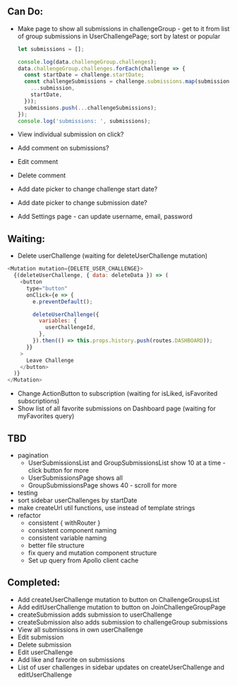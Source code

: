 ## Can Do:

- Make page to show all submissions in challengeGroup - get to it from list of group submissions in UserChallengePage; sort by latest or popular

  ```js
  let submissions = [];

  console.log(data.challengeGroup.challenges);
  data.challengeGroup.challenges.forEach(challenge => {
    const startDate = challenge.startDate;
    const challengeSubmissions = challenge.submissions.map(submission => ({
      ...submission,
      startDate,
    }));
    submissions.push(...challengeSubmissions);
  });
  console.log('submissions: ', submissions);
  ```

- View individual submission on click?
- Add comment on submissions?
- Edit comment
- Delete comment
- Add date picker to change challenge start date?
- Add date picker to change submission date?
- Add Settings page - can update username, email, password

## Waiting:

- Delete userChallenge (waiting for deleteUserChallenge mutation)

```js
<Mutation mutation={DELETE_USER_CHALLENGE}>
  {(deleteUserChallenge, { data: deleteData }) => (
    <button
      type="button"
      onClick={e => {
        e.preventDefault();

        deleteUserChallenge({
          variables: {
            userChallengeId,
          },
        }).then(() => this.props.history.push(routes.DASHBOARD));
      }}
    >
      Leave Challenge
    </button>
  )}
</Mutation>
```

- Change ActionButton to subscription (waiting for isLiked, isFavorited subscriptions)
- Show list of all favorite submissions on Dashboard page (waiting for myFavorites query)

## TBD

- pagination
  - UserSubmissionsList and GroupSubmissionsList show 10 at a time - click button for more
  - UserSubmissionsPage shows all
  - GroupSubmissionsPage shows 40 - scroll for more
- testing
- sort sidebar userChallenges by startDate
- make createUrl util functions, use instead of template strings
- refactor
  - consistent { withRouter }
  - consistent component naming
  - consistent variable naming
  - better file structure
  - fix query and mutation component structure
  - Set up query from Apollo client cache

## Completed:

- Add createUserChallenge mutation to button on ChallengeGroupsList
- Add editUserChallenge mutation to button on JoinChallengeGroupPage
- createSubmission adds submission to userChallenge
- createSubmission also adds submission to challengeGroup submissions
- View all submissions in own userChallenge
- Edit submission
- Delete submission
- Edit userChallenge
- Add like and favorite on submissions
- List of user challenges in sidebar updates on createUserChallenge and editUserChallenge
